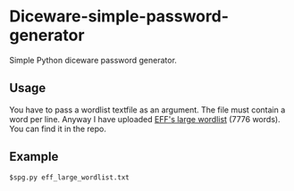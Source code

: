 # Diceware-simple-password-generator

Simple Python diceware password generator. 

## Usage

You have to pass a wordlist textfile as an argument.
The file must contain a word per line.
Anyway I have uploaded [EFF's large wordlist](https://www.eff.org/files/2016/07/18/eff_large_wordlist.txt) (7776 words).
You can find it in the repo.

## Example

`$spg.py eff_large_wordlist.txt`

